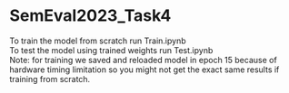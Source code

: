# SemEval2023_Task4

To train the model from scratch run Train.ipynb \
To test the model using trained weights run Test.ipynb \
Note: for training we saved and reloaded model in epoch 15 because of hardware timing limitation so you might not get the exact same results if training from scratch.
